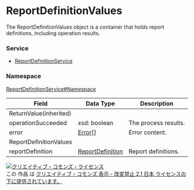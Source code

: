 # ReportDefinitionValues
The ReportDefinitionValues object is a container that holds report definitions, including operation results.
### Service
+ [ReportDefinitionService](../../services/ReportDefinitionService.md)

### Namespace
[ReportDefinitionService#Namespace](../../services/ReportDefinitionService.md#namespace)

| Field | Data Type | Description | 
|---|---|---|
| ReturnValue(inherited)|||
| operationSucceeded| xsd: boolean| The process results. |
| error| <a href="../Common/Error.md">Error</a>[]| Error content. |
| ReportDefinitionValues|||
| reportDefinition| <a href="./ReportDefinition.md">ReportDefinition</a>| Report definitions. |

<a rel="license" href="http://creativecommons.org/licenses/by-nd/2.1/jp/"><img alt="クリエイティブ・コモンズ・ライセンス" style="border-width:0" src="https://i.creativecommons.org/l/by-nd/2.1/jp/88x31.png" /></a><br />この 作品 は <a rel="license" href="http://creativecommons.org/licenses/by-nd/2.1/jp/">クリエイティブ・コモンズ 表示 - 改変禁止 2.1 日本 ライセンスの下に提供されています。</a>
